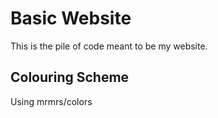 # Basic Website
This is the pile of code meant to be my website.

## Colouring Scheme
Using mrmrs/colors
